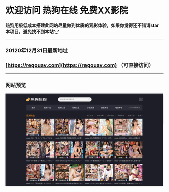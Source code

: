 # 欢迎访问 热狗在线 免费XX影院

**热狗用极低成本搭建此网站尽量做到优质的观影体验，如果你觉得还不错请star 本项目，避免找不到本站^_^**

------------

### 20120年12月31日最新地址

### [https://regouav.com](https://regouav.com)  （可直接访问）
------------
### 网站预览
![热狗首页](https://github.com/avhotdog/avhotdog.net/blob/master/hotdog_index.png?raw=true "热狗首页")



